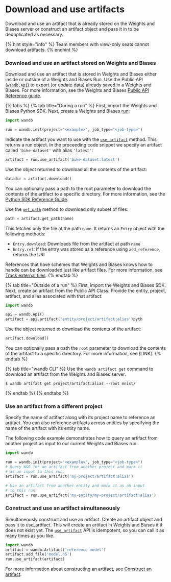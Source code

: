 # Download and use artifacts

Download and use an artifact that is already stored on the Weights and Biases server or construct an artifact object and pass it in to be deduplicated as necessary.

{% hint style="info" %}
Team members with view-only seats cannot download artifacts.
{% endhint %}

### Download and use an artifact stored on Weights and Biases

Download and use an artifact that is stored in Weights and Biases either inside or outside of a Weights and Biases Run. Use the Public API ([`wandb.Api`](https://docs.wandb.ai/ref/python/public-api/api)) to export (or update data) already saved in a Weights and Biases. For more information, see the Weights and Biases [Public API Reference guide](https://docs.wandb.ai/ref/python/public-api).

{% tabs %}
{% tab title="During a run" %}
First, import the Weights and Biases Python SDK. Next, create a Weights and Biases [run](https://docs.wandb.ai/ref/python/run):

```python
import wandb

run = wandb.init(project="<example>", job_type="<job-type>")
```

Indicate the artifact you want to use with the [`use_artifact`](https://docs.wandb.ai/ref/python/run#use\_artifact) method. This returns a run object. In the proceeding code snippet we specify an artifact called `'bike-dataset'` with alias `'latest'`:

```python
artifact = run.use_artifact('bike-dataset:latest')
```

Use the object returned to download all the contents of the artifact:

```python
datadir = artifact.download()
```

You can optionally pass a path to the root parameter to download the contents of the artifact to a specific directory. For more information, see the [Python SDK Reference Guide](https://docs.wandb.ai/ref/python/artifact#download).

Use the [`get_path`](https://docs.wandb.ai/ref/python/artifact#get\_path) method to download only subset of files:

```python
path = artifact.get_path(name)
```

This fetches only the file at the path `name`. It returns an `Entry` object with the following methods:

* `Entry.download`: Downloads file from the artifact at path `name`
* `Entry.ref`: If the entry was stored as a reference using `add_reference`, returns the URI

References that have schemes that Weights and Biases knows how to handle can be downloaded just like artifact files.  For more information, see [Track external files](https://docs.wandb.ai/guides/artifacts/track-external-files).
{% endtab %}

{% tab title="Outside of a run" %}
First, import the Weights and Biases SDK. Next, create an artifact from the Public API Class. Provide the entity, project, artifact, and alias associated with that artifact:

```python
import wandb

api = wandb.Api()
artifact = api.artifact('entity/project/artifact:alias')pyth
```

Use the object returned to download the contents of the artifact:

```python
artifact.download()
```

You can optionally pass a path the `root` parameter to download the contents of the artifact to a specific directory. For more information, see \[LINK].
{% endtab %}

{% tab title="wandb CLI" %}
Use the `wandb artifact get` command to download an artifact from the Weights and Biases server.

```
$ wandb artifact get project/artifact:alias --root mnist/
```
{% endtab %}
{% endtabs %}

### Use an artifact from a different project

Specify the name of artifact along with its project name to reference an artifact. You can also reference artifacts across entities by specifying the name of the artifact with its entity name.

The following code example demonstrates how to query an artifact from another project as input to our current Weights and Biases run. &#x20;

```python
import wandb

run = wandb.init(project="<example>", job_type="<job-type>")
# Query W&B for an artifact from another project and mark it
# as an input to this run.
artifact = run.use_artifact('my-project/artifact:alias')

# Use an artifact from another entity and mark it as an input
# to this run.
artifact = run.use_artifact('my-entity/my-project/artifact:alias')
```

### Construct and use an artifact simultaneously

Simultaneously construct and use an artifact. Create an artifact object and pass it to use\_artifact. This will create an artifact in Weights and Biases if it does not exist yet. The [`use_artifact`](https://docs.wandb.ai/ref/python/run#use\_artifact) API is idempotent, so you can call it as many times as you like.

```python
import wandb
artifact = wandb.Artifact('reference model')
artifact.add_file('model.h5')
run.use_artifact(artifact)
```

For more information about constructing an artifact, see [Construct an artifact](https://docs.wandb.ai/guides/artifacts/construct-an-artifact).
